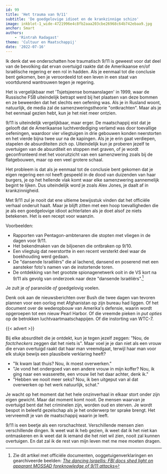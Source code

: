 ```yaml
---
id: 99
title: 'Het trauma van 9/11'
subtitle: 'De goedgelovige idioot en de krankzinnige schizo'
image: inkblot-1_wide-4721996e4c8fb2aaa203cbe26968c64b742ebaa9.jpg
anchor: Smart
authors:
    - 'Rintrah Radagast'
theme: 'Cultuur en Maatschappij'
date: '2022-07-16'
---
```


Ik denk dat we onderschatten hoe traumatisch 9/11 is geweest voor dat deel van de bevolking dat ervan overtuigd raakte dat de Amerikaanse en/of Israëlische regering er een rol in hadden. Als je eenmaal tot die conclusie bent gekomen, ben je veroordeeld tot een leven in een staat van voortdurend wantrouwen tegen je regering.

Het is vergelijkbaar met 'Tsjetsjeense bomaanslagen' in 1999, waar de Russische FSB uiteindelijk betrapt werd bij het plaatsen van deze bommen en ze beweerden dat het slechts een oefening was. Als je in Rusland woont, natuurlijk, de media zal de samenzweringstheorie "ontkrachten". Maar als je het eenmaal gezien hebt, kun je het niet meer ontzien.

9/11 is uiteindelijk vergelijkbaar, maar erger. De maatschappij eist dat je gelooft dat de Amerikaanse luchtverdediging verlamd was door toevallige oefeningen, waardoor vier vliegtuigen in drie gebouwen konden neerstorten en het vierde bijna twee uur na de kapingen. Als je je erin gaat verdiepen, stapelen de absurditeiten zich op. Uiteindelijk kun je proberen jezelf te overtuigen van de absurditeit en stoppen met graven, of je wordt geconfronteerd met het vooruitzicht van een samenzwering zoals bij de flatgebouwen, maar op een veel grotere schaal.

Het probleem is dat als je eenmaal tot de conclusie bent gekomen dat je eigen regering een rol heeft gespeeld in de dood van duizenden van haar burgers, je op het hellende vlak komt waar elke samenzwering aannemelijk begint te lijken. Dus uiteindelijk word je zoals Alex Jones, je daalt af in krankzinnigheid.

Met 9/11 zul je nooit dat ene ultieme bewijsstuk vinden dat het officiële verhaal onderuit haalt. Maar je blijft zitten met een hoop toevalligheden die je als een goedgelovige idioot achterlaten als je doet alsof ze niets betekenen. Het is een recept voor waanzin.

Voorbeelden:

* Rapporten van Pentagon-ambtenaren die stopten met vliegen in de dagen voor 9/11.
* Het bekendmaken van de biljoenen die ontbraken op 9/10.
* Een vliegtuig dat neerstortte in een recent versterkt deel waar de boekhouding werd gedaan.
* De "dansende Israëliërs" die al lachend, dansend en poserend met een aansteker foto's namen van de instortende toren.
* De ontdekking van het grootste spionagenetwerk ooit in de VS kort na 9/11 als gevolg van onderzoek naar deze "dansende Israëliërs".[^1]

Je zult je *of* paranoïde *of* goedgelovig voelen.

Denk ook aan de nieuwsberichten over Bush die twee dagen van tevoren plannen voor een oorlog met Afghanistan op zijn bureau had liggen. Of het document over de wederopbouw van Amerika's defensie, waarin wordt opgeroepen tot een nieuw Pearl Harbor. Of die vreemde pieken in *put opties* op de betrokken luchtvaartmaatschappijen. Of die instorting van WTC-7.

{{< advert >}}

Bij elke absurditeit die je ontdekt, kun je tegen jezelf zeggen: "Nou, de *factcheckers* zeggen dat het niets is". Maar voel je je dan niet als een vrouw die ervan overtuigd raakt dat haar man vreemdgaat, terwijl haar man voor elk stukje bewijs een plausibele verklaring heeft?

* "Ik kwam laat thuis? Nou, ik moest overwerken."
* "Je vond het ondergoed van een andere vrouw in mijn koffer? Nou, ik ging naar een wasserette, een vrouw liet het daar achter, denk ik."
* "Hebben we nooit meer seks? Nou, ik ben uitgeput van al dat overwerken op het werk natuurlijk, schat."

Je wacht op het moment dat het hele onzinverhaal in elkaar stort onder zijn eigen gewicht. Maar dat moment komt nooit. De mensen waarvan je overtuigd bent dat het criminelen zijn, worden oud en sterven. Je wordt bespot in beleefd gezelschap als je het onderwerp ter sprake brengt. Het vervreemdt je van de maatschappij waarin je leeft.

9/11 is een beetje als een rorschachtest. Verschillende mensen zien verschillende dingen. Ik weet wat ik heb gezien, ik weet dat ik het niet kan ontmaskeren en ik weet dat ik iemand die het niet wil zien, nooit zal kunnen overtuigen. En dat zal ik de rest van mijn leven met me mee moeten dragen.

[^1]: Zie dit artikel met officiële documenten, ooggetuigenverklaringen en gearchiveerde beelden: *[The dancing Israellis: FBI docs shed light on apparant MOSSAD foreknowledge of 9/11 attacks](https://www.mintpressnews.com/newly-released-fbi-docs-shed-light-on-apparent-mossad-foreknowledge-of-9-11-attacks/258581/)*
